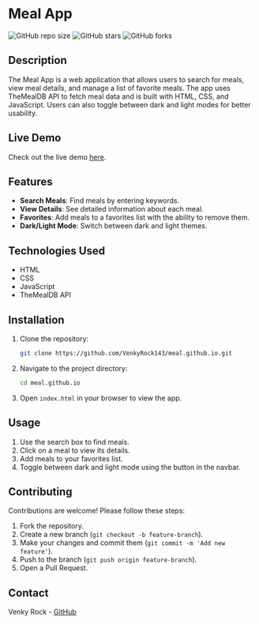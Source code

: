 # Meal App

![GitHub repo size](https://img.shields.io/github/repo-size/VenkyRock143/meal.github.io)
![GitHub stars](https://img.shields.io/github/stars/VenkyRock143/meal.github.io)
![GitHub forks](https://img.shields.io/github/forks/VenkyRock143/meal.github.io)

## Description

The Meal App is a web application that allows users to search for meals, view meal details, and manage a list of favorite meals. The app uses TheMealDB API to fetch meal data and is built with HTML, CSS, and JavaScript. Users can also toggle between dark and light modes for better usability.

## Live Demo

Check out the live demo [here](https://venkatesh-meal-app.netlify.app/).

## Features

- **Search Meals**: Find meals by entering keywords.
- **View Details**: See detailed information about each meal.
- **Favorites**: Add meals to a favorites list with the ability to remove them.
- **Dark/Light Mode**: Switch between dark and light themes.

## Technologies Used

- HTML
- CSS
- JavaScript
- TheMealDB API

## Installation

1. Clone the repository:
    ```sh
    git clone https://github.com/VenkyRock143/meal.github.io.git
    ```
2. Navigate to the project directory:
    ```sh
    cd meal.github.io
    ```
3. Open `index.html` in your browser to view the app.

## Usage

1. Use the search box to find meals.
2. Click on a meal to view its details.
3. Add meals to your favorites list.
4. Toggle between dark and light mode using the button in the navbar.

## Contributing

Contributions are welcome! Please follow these steps:

1. Fork the repository.
2. Create a new branch (`git checkout -b feature-branch`).
3. Make your changes and commit them (`git commit -m 'Add new feature'`).
4. Push to the branch (`git push origin feature-branch`).
5. Open a Pull Request.

## Contact

Venky Rock - [GitHub](https://github.com/VenkyRock143)
